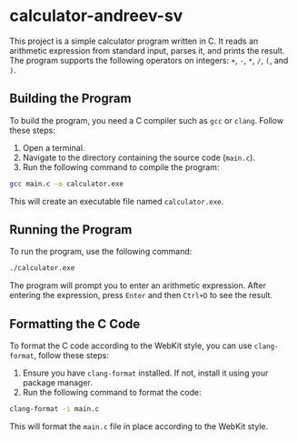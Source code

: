 # calculator-andreev-sv

This project is a simple calculator program written in C. It reads an arithmetic expression from standard input, parses
it, and prints the result. The program supports the following operators on integers: `+`, `-`, `*`, `/`, `(`, and `)`.

## Building the Program

To build the program, you need a C compiler such as `gcc` or `clang`. Follow these steps:

1. Open a terminal.
2. Navigate to the directory containing the source code (`main.c`).
3. Run the following command to compile the program:

```sh
gcc main.c -o calculator.exe
```

This will create an executable file named `calculator.exe`.

## Running the Program

To run the program, use the following command:

```sh
./calculator.exe
```

The program will prompt you to enter an arithmetic expression. After entering the expression, press `Enter` and then
`Ctrl+D` to see the result.

## Formatting the C Code

To format the C code according to the WebKit style, you can use `clang-format`, follow these steps:

1. Ensure you have `clang-format` installed. If not, install it using your package manager.
2. Run the following command to format the code:

```sh
clang-format -i main.c
```

This will format the `main.c` file in place according to the WebKit style.